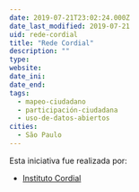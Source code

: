 ```yaml
---
date: 2019-07-21T23:02:24.000Z
date_last_modified: 2019-07-21
uid: rede-cordial
title: "Rede Cordial"
description: ""
type: 
website: 
date_ini: 
date_end: 
tags:
  - mapeo-ciudadano
  - participación-ciudadana
  - uso-de-datos-abiertos
cities: 
  - São Paulo
---
```


Esta iniciativa fue realizada por:

- [Instituto Cordial](/i/instituto-cordial.html)
